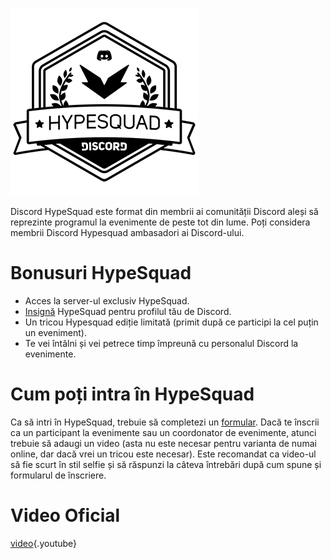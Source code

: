 <!-- TITLE: [RO] HypeSquad -->
<!-- SUBTITLE: Ești entuziasmat? Pentru că eu sunt super duper entuziasmat să-ți spun despre chestia asta foarte cool! -->

![Hypesquadsmall](/uploads/hypesquad/hypesquadsmall.png "Hypesquadsmall")

Discord HypeSquad este format din membrii ai comunității Discord aleși să reprezinte programul la evenimente de peste tot din lume. Poți considera membrii Discord Hypesquad ambasadori ai Discord-ului.

# Bonusuri HypeSquad

- Acces la server-ul exclusiv HypeSquad.
- [Insignă](/badges) HypeSquad pentru profilul tău de Discord.
- Un tricou Hypesquad ediție limitată (primit după ce participi la cel puțin un eveniment).
- Te vei întâlni și vei petrece timp împreună cu personalul Discord la evenimente.

# Cum poți intra în HypeSquad

Ca să intri în HypeSquad, trebuie să completezi un [formular](https://discordapp.com/hypesquad). Dacă te înscrii ca un participant la evenimente sau un coordonator de evenimente, atunci trebuie să adaugi un video (asta nu este necesar pentru varianta de numai online, dar dacă vrei un tricou este necesar). Este recomandat ca video-ul să fie scurt în stil selfie și să răspunzi la câteva întrebări după cum spune și formularul de înscriere.

# Video Oficial

[video](https://www.youtube.com/watch?v=rXZkTT-5m9o){.youtube}
